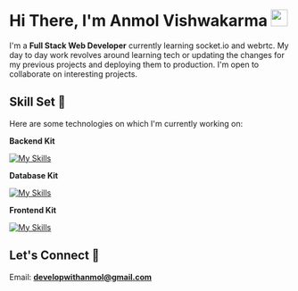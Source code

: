 
<h1>Hi There, I'm Anmol Vishwakarma <img  src="[https://raw.githubusercontent.com/ABSphreak/ABSphreak/master/gifs/Hi.gif](https://avatars.githubusercontent.com/u/139550493?s=400&u=239012dce34ccf220601d94a95072cd5df0ab5e5&v=4" width="30px"></h1>

I'm a **Full Stack Web Developer** currently learning socket.io and webrtc. My day to day work revolves around learning tech or updating the changes for my previous projects and deploying them to production. I'm open to collaborate on interesting projects.

## Skill Set :muscle:

Here are some technologies on which I'm currently working on:

**Backend Kit**

[![My Skills](https://skillicons.dev/icons?i=nodejs,express,ts,appwrite,vercel,yarn,pnpm)](https://skillicons.dev)

**Database Kit**

[![My Skills](https://skillicons.dev/icons?i=mongodb,postgres,prisma)](https://skillicons.dev)

**Frontend Kit**

[![My Skills](https://skillicons.dev/icons?i=js,ts,html,css,scss,tailwindcss,react,next)](https://skillicons.dev)

## Let's Connect :handshake:

Email: **developwithanmol@gmail.com**
